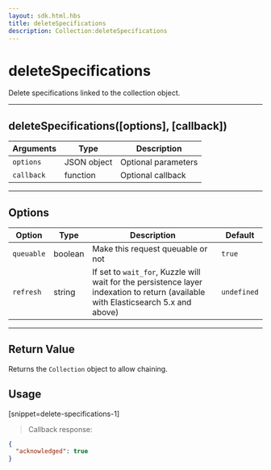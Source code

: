 ```yaml
---
layout: sdk.html.hbs
title: deleteSpecifications
description: Collection:deleteSpecifications
---
```

  

# deleteSpecifications
Delete specifications linked to the collection object.

---

## deleteSpecifications([options], [callback])

| Arguments | Type | Description |
|---------------|---------|----------------------------------------|
| ``options`` | JSON object | Optional parameters |
| ``callback`` | function | Optional callback |

---

## Options

| Option | Type | Description | Default |
|---------------|---------|----------------------------------------|---------|
| ``queuable`` | boolean | Make this request queuable or not  | ``true`` |
| ``refresh`` | string | If set to ``wait_for``, Kuzzle will wait for the persistence layer indexation to return (available with Elasticsearch 5.x and above) | ``undefined`` |

---

## Return Value

Returns the `Collection` object to allow chaining.

## Usage

[snippet=delete-specifications-1]
> Callback response:

```json
{
  "acknowledged": true
}
```